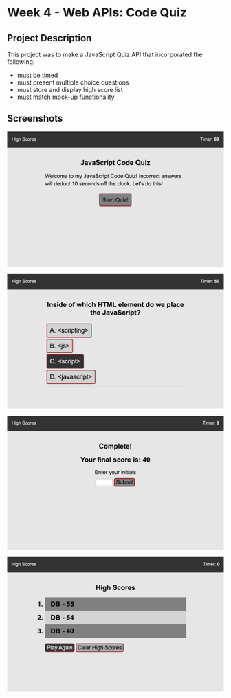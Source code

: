 # Week 4 - Web APIs: Code Quiz

## Project Description

This project was to make a JavaScript Quiz API that incorporated the following:

- must be timed
- must present multiple choice questions
- must store and display high score list
- must match mock-up functionality

## Screenshots

![UI image - Start](./images/04-screenshot-1.png "Start")

![UI image - Questions](./images/04-screenshot-2.png "Questions")

![UI image - Complete/Score Result](./images/04-screenshot-3.png "Complete/Score Result")

![UI image - High Scores](./images/04-screenshot-4.png "High Scores")